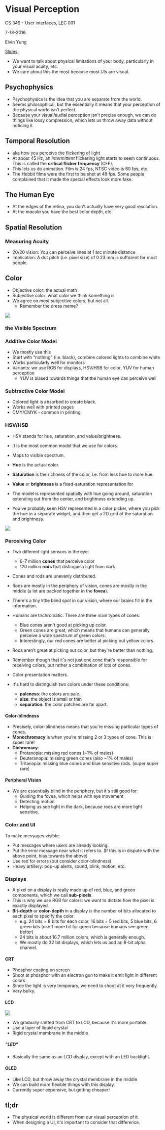 # Visual Perception

CS 349 - User interfaces, LEC 001

7-18-2016

Elvin Yung

[Slides](https://www.student.cs.uwaterloo.ca/~cs349/s16/slides/12.1-visual_perception.pdf)


* We want to talk about physical limitations of your body, particularly in your visual acuity, etc.
* We care about this the most because most UIs are visual.

## Psychophysics
* Psychophysics is the idea that you are separate from the world.
* Seems philosophical, but the essentially it means that your perception of the physical world isn't perfect.
* Because your visual/audial perception isn't precise enough, we can do things like lossy compression, which lets us throw away data without noticing it.

## Temporal Resolution
* aka how you perceive the flickering of light
* At about 45 Hz, an *intermittent* flickering light starts to seem continuous. This is called the **critical flicker frequency** (CFF).
* This lets us do animation. Film is 24 fps, NTSC video is 60 fps, etc.
* The Hobbit films were the first to be shot at 48 fps. Some people complained that it made the special effects look more fake.

## The Human Eye
* At the edges of the retina, you don't actually have very good resolution.
* At the *macula* you have the best color depth, etc.

## Spatial Resolution
### Measuring Acuity
* 20/20 vision: You can perceive lines at 1 arc minute distance
* Implication: A dot pitch (i.e. pixel size) of 0.23 mm is sufficient for most people.

## Color
* Objective color: the actual math
* Subjective color: what color we think something is
* We agree on *most* subjective colors, but not all.
  * Remember the dress meme?

![](https://www.wired.com/wp-content/uploads/2015/02/Untitled-12-1024x518.jpg)

### the Visible Spectrum

### Additive Color Model
* We mostly use this
* Start with "nothing" (i.e. black), combine colored lights to combine white
* Works particularly well for monitors
* Variants: we use RGB for displays, HSV/HSB for color, YUV for human perception
  * YUV is biased towards things that the human eye can perceive well

### Subtractive Color Model
* Colored light is absorbed to create black.
* Works well with printed pages
* CMY/CMYK - common in printing

### HSV/HSB
* HSV stands for hue, saturation, and value/brightness.
* It is the most common model that we use for colors.
* Maps to visible spectrum.
* **Hue** is the actual color.
* **Saturation** is the richness of the color, i.e. from less hue to more hue.
* **Value** or **brightness** is a fixed-saturation representation for
* The model is represented spatially with hue going around, saturation extending out from the center, and brightness extending up.

* You've probably seen HSV represented in a color picker, where you pick the hue in a separate widget, and then get a 2D grid of the saturation and brightness.

![](https://pe-images.s3.amazonaws.com/basics/interface/cc/2014/color-panel/photoshop-color-picker.jpg)

### Perceiving Color
* Two different light sensors in the eye:
  * 6-7 million **cones** that perceive color
  * 120 million **rods** that distinguish light from dark
* Cones and rods are unevenly distributed.
* Rods are mostly in the periphery of vision, cones are mostly in the middle (a lot are packed together in the **fovea**).
* There's a tiny little blind spot in our vision, where our brains fill in the information.

* Humans are trichromatic. There are three main types of cones:
  * Blue cones aren't good at picking up color.
  * Green cones are great, which means that humans can generally perceive a wide spectrum of green colors.
  * Interestingly, our red cones are better at picking out yellow colors.
* Rods aren't great at picking out color, but they're better than nothing.
* Remember though that it's not just one cone that's responsible for receiving colors, but rather a combination of lots of cones.

* Color presentation matters.
* It's hard to distinguish two colors under these conditions:
  * **paleness**: the colors are pale.
  * **size**: the object is small or thin
  * **separation**: the color patches are far apart.

#### Color-blindness
* Precisely, color-blindness means that you're missing particular types of cones.
* **Monochromacy** is when you're missing 2 or 3 types of cone. This is super rare!
* **Dichromacy**:
  * Protanopia: missing red cones (~1% of males)
  * Deuteranopia: missing green cones (also ~1% of males)
  * Tritanopia: missing blue cones and blue sensitive rods. (super super rare)

#### Peripheral Vision
* We are essentially blind in the periphery, but it's still good for:
  * Guiding the fovea, which helps with eye movement
  * Detecting motion
  * Helping us see light in the dark, because rods are more light sensitive.

### Color and UI
To make messages visible:
  * Put messages where users are already looking.
  * Put the error message near what it refers to. (If this is in dispute with the above point, bias towards the above)
  * Use red for errors (but consider color-blindness)
  * Heavy artillery: pop-up alerts, sound, blink, motion, etc.

### Displays
* A pixel on a display is really made up of red, blue, and green components, which we call **sub-pixels**.
* This is why we use RGB for colors: we want to dictate how the pixel is exactly displayed.
* **Bit-depth** or **color-depth** in a display is the number of bits allocated to each pixel to specify the color.
  * e.g. 24 bits = 8 bits for each color, 16 bits = 5 red bits, 5 blue bits, 6 green bits (use 1 more bit for green because humans see green better)
  * 24 bits is about 16.7 million colors, which is generally enough.
  * We mostly do 32 bit displays, which lets us add an 8-bit alpha channel.

#### CRT
* Phosphor coating on screen
* Shoot at phosphor with an electron gun to make it emit light in different colors
* Since the light is very temporary, we need to shoot at it very frequently.
* Very bulky.

#### LCD
![](https://i.imgur.com/oZAKkTe.png)

* We gradually shifted from CRT to LCD, because it's more portable.
* Use a layer of liquid crystal
* Rigid crystal membrane in the middle

##### "LED"
* Basically the same as an LCD display, except with an LED backlight.

#### OLED
* Like LCD, but throw away the crystal membrane in the middle
* We can build more flexible things with this display.
* Currently super expensive, but getting cheaper!

## tl;dr
* The physical world is different from our visual perception of it.
* When designing a UI, it's important to consider that difference.
